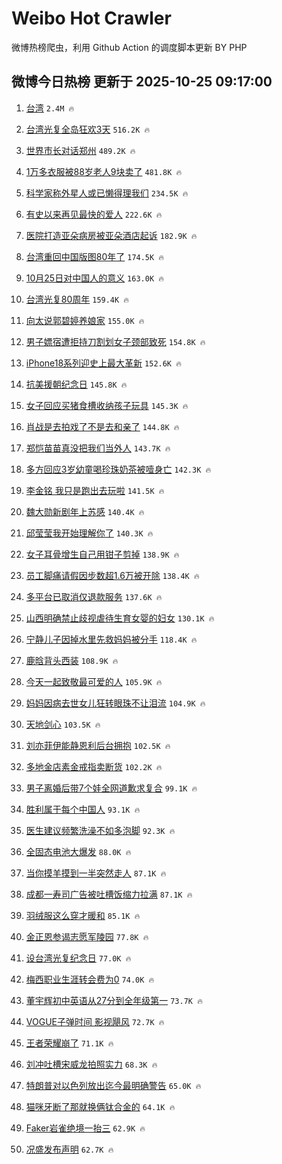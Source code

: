 # Weibo Hot Crawler 



微博热榜爬虫，利用 Github Action 的调度脚本更新 BY PHP 


## 微博今日热榜 更新于 2025-10-25 09:17:00 
1. [台湾](https://s.weibo.com/weibo?q=%E5%8F%B0%E6%B9%BE&t=31&band_rank=1&Refer=top) `2.4M 🔥` 

1. [台湾光复全岛狂欢3天](https://s.weibo.com/weibo?q=%23%E5%8F%B0%E6%B9%BE%E5%85%89%E5%A4%8D%E5%85%A8%E5%B2%9B%E7%8B%82%E6%AC%A23%E5%A4%A9%23&t=31&band_rank=2&Refer=top) `516.2K 🔥` 

1. [世界市长对话郑州](https://s.weibo.com/weibo?q=%23%E4%B8%96%E7%95%8C%E5%B8%82%E9%95%BF%E5%AF%B9%E8%AF%9D%E9%83%91%E5%B7%9E%23&t=31&band_rank=3&Refer=top) `489.2K 🔥` 

1. [1万多衣服被88岁老人9块卖了](https://s.weibo.com/weibo?q=%231%E4%B8%87%E5%A4%9A%E8%A1%A3%E6%9C%8D%E8%A2%AB88%E5%B2%81%E8%80%81%E4%BA%BA9%E5%9D%97%E5%8D%96%E4%BA%86%23&t=31&band_rank=4&Refer=top) `481.8K 🔥` 

1. [科学家称外星人或已懒得理我们](https://s.weibo.com/weibo?q=%E7%A7%91%E5%AD%A6%E5%AE%B6%E7%A7%B0%E5%A4%96%E6%98%9F%E4%BA%BA%E6%88%96%E5%B7%B2%E6%87%92%E5%BE%97%E7%90%86%E6%88%91%E4%BB%AC&t=31&band_rank=5&Refer=top) `234.5K 🔥` 

1. [有史以来再见最快的爱人](https://s.weibo.com/weibo?q=%E6%9C%89%E5%8F%B2%E4%BB%A5%E6%9D%A5%E5%86%8D%E8%A7%81%E6%9C%80%E5%BF%AB%E7%9A%84%E7%88%B1%E4%BA%BA&t=31&band_rank=6&Refer=top) `222.6K 🔥` 

1. [医院打造亚朵病房被亚朵酒店起诉](https://s.weibo.com/weibo?q=%23%E5%8C%BB%E9%99%A2%E6%89%93%E9%80%A0%E4%BA%9A%E6%9C%B5%E7%97%85%E6%88%BF%E8%A2%AB%E4%BA%9A%E6%9C%B5%E9%85%92%E5%BA%97%E8%B5%B7%E8%AF%89%23&t=31&band_rank=7&Refer=top) `182.9K 🔥` 

1. [台湾重回中国版图80年了](https://s.weibo.com/weibo?q=%23%E5%8F%B0%E6%B9%BE%E9%87%8D%E5%9B%9E%E4%B8%AD%E5%9B%BD%E7%89%88%E5%9B%BE80%E5%B9%B4%E4%BA%86%23&t=31&band_rank=8&Refer=top) `174.5K 🔥` 

1. [10月25日对中国人的意义](https://s.weibo.com/weibo?q=%2310%E6%9C%8825%E6%97%A5%E5%AF%B9%E4%B8%AD%E5%9B%BD%E4%BA%BA%E7%9A%84%E6%84%8F%E4%B9%89%23&t=31&band_rank=9&Refer=top) `163.0K 🔥` 

1. [台湾光复80周年](https://s.weibo.com/weibo?q=%23%E5%8F%B0%E6%B9%BE%E5%85%89%E5%A4%8D80%E5%91%A8%E5%B9%B4%23&t=31&band_rank=10&Refer=top) `159.4K 🔥` 

1. [向太说郭碧婷养娘家](https://s.weibo.com/weibo?q=%23%E5%90%91%E5%A4%AA%E8%AF%B4%E9%83%AD%E7%A2%A7%E5%A9%B7%E5%85%BB%E5%A8%98%E5%AE%B6%23&t=31&band_rank=11&Refer=top) `155.0K 🔥` 

1. [男子嫖宿遭拒持刀割划女子颈部致死](https://s.weibo.com/weibo?q=%23%E7%94%B7%E5%AD%90%E5%AB%96%E5%AE%BF%E9%81%AD%E6%8B%92%E6%8C%81%E5%88%80%E5%89%B2%E5%88%92%E5%A5%B3%E5%AD%90%E9%A2%88%E9%83%A8%E8%87%B4%E6%AD%BB%23&t=31&band_rank=12&Refer=top) `154.8K 🔥` 

1. [iPhone18系列迎史上最大革新](https://s.weibo.com/weibo?q=%23iPhone18%E7%B3%BB%E5%88%97%E8%BF%8E%E5%8F%B2%E4%B8%8A%E6%9C%80%E5%A4%A7%E9%9D%A9%E6%96%B0%23&t=31&band_rank=13&Refer=top) `152.6K 🔥` 

1. [抗美援朝纪念日](https://s.weibo.com/weibo?q=%23%E6%8A%97%E7%BE%8E%E6%8F%B4%E6%9C%9D%E7%BA%AA%E5%BF%B5%E6%97%A5%23&t=31&band_rank=14&Refer=top) `145.8K 🔥` 

1. [女子回应买猪食槽收纳孩子玩具](https://s.weibo.com/weibo?q=%23%E5%A5%B3%E5%AD%90%E5%9B%9E%E5%BA%94%E4%B9%B0%E7%8C%AA%E9%A3%9F%E6%A7%BD%E6%94%B6%E7%BA%B3%E5%AD%A9%E5%AD%90%E7%8E%A9%E5%85%B7%23&t=31&band_rank=15&Refer=top) `145.3K 🔥` 

1. [肖战是去拍戏了不是去和亲了](https://s.weibo.com/weibo?q=%E8%82%96%E6%88%98%E6%98%AF%E5%8E%BB%E6%8B%8D%E6%88%8F%E4%BA%86%E4%B8%8D%E6%98%AF%E5%8E%BB%E5%92%8C%E4%BA%B2%E4%BA%86&t=31&band_rank=16&Refer=top) `144.8K 🔥` 

1. [郑恺苗苗真没把我们当外人](https://s.weibo.com/weibo?q=%E9%83%91%E6%81%BA%E8%8B%97%E8%8B%97%E7%9C%9F%E6%B2%A1%E6%8A%8A%E6%88%91%E4%BB%AC%E5%BD%93%E5%A4%96%E4%BA%BA&t=31&band_rank=17&Refer=top) `143.7K 🔥` 

1. [多方回应3岁幼童喝珍珠奶茶被噎身亡](https://s.weibo.com/weibo?q=%23%E5%A4%9A%E6%96%B9%E5%9B%9E%E5%BA%943%E5%B2%81%E5%B9%BC%E7%AB%A5%E5%96%9D%E7%8F%8D%E7%8F%A0%E5%A5%B6%E8%8C%B6%E8%A2%AB%E5%99%8E%E8%BA%AB%E4%BA%A1%23&t=31&band_rank=18&Refer=top) `142.3K 🔥` 

1. [李金铭 我只是跑出去玩啦](https://s.weibo.com/weibo?q=%E6%9D%8E%E9%87%91%E9%93%AD%20%E6%88%91%E5%8F%AA%E6%98%AF%E8%B7%91%E5%87%BA%E5%8E%BB%E7%8E%A9%E5%95%A6&t=31&band_rank=19&Refer=top) `141.5K 🔥` 

1. [魏大勋新剧年上苏感](https://s.weibo.com/weibo?q=%E9%AD%8F%E5%A4%A7%E5%8B%8B%E6%96%B0%E5%89%A7%E5%B9%B4%E4%B8%8A%E8%8B%8F%E6%84%9F&t=31&band_rank=20&Refer=top) `140.4K 🔥` 

1. [邱莹莹我开始理解你了](https://s.weibo.com/weibo?q=%E9%82%B1%E8%8E%B9%E8%8E%B9%E6%88%91%E5%BC%80%E5%A7%8B%E7%90%86%E8%A7%A3%E4%BD%A0%E4%BA%86&t=31&band_rank=21&Refer=top) `140.3K 🔥` 

1. [女子耳骨增生自己用钳子剪掉](https://s.weibo.com/weibo?q=%23%E5%A5%B3%E5%AD%90%E8%80%B3%E9%AA%A8%E5%A2%9E%E7%94%9F%E8%87%AA%E5%B7%B1%E7%94%A8%E9%92%B3%E5%AD%90%E5%89%AA%E6%8E%89%23&t=31&band_rank=22&Refer=top) `138.9K 🔥` 

1. [员工脚痛请假因步数超1.6万被开除](https://s.weibo.com/weibo?q=%23%E5%91%98%E5%B7%A5%E8%84%9A%E7%97%9B%E8%AF%B7%E5%81%87%E5%9B%A0%E6%AD%A5%E6%95%B0%E8%B6%851.6%E4%B8%87%E8%A2%AB%E5%BC%80%E9%99%A4%23&t=31&band_rank=23&Refer=top) `138.4K 🔥` 

1. [多平台已取消仅退款服务](https://s.weibo.com/weibo?q=%23%E5%A4%9A%E5%B9%B3%E5%8F%B0%E5%B7%B2%E5%8F%96%E6%B6%88%E4%BB%85%E9%80%80%E6%AC%BE%E6%9C%8D%E5%8A%A1%23&t=31&band_rank=24&Refer=top) `137.6K 🔥` 

1. [山西明确禁止歧视虐待生育女婴的妇女](https://s.weibo.com/weibo?q=%23%E5%B1%B1%E8%A5%BF%E6%98%8E%E7%A1%AE%E7%A6%81%E6%AD%A2%E6%AD%A7%E8%A7%86%E8%99%90%E5%BE%85%E7%94%9F%E8%82%B2%E5%A5%B3%E5%A9%B4%E7%9A%84%E5%A6%87%E5%A5%B3%23&t=31&band_rank=25&Refer=top) `130.1K 🔥` 

1. [宁静儿子因掉水里先救妈妈被分手](https://s.weibo.com/weibo?q=%E5%AE%81%E9%9D%99%E5%84%BF%E5%AD%90%E5%9B%A0%E6%8E%89%E6%B0%B4%E9%87%8C%E5%85%88%E6%95%91%E5%A6%88%E5%A6%88%E8%A2%AB%E5%88%86%E6%89%8B&t=31&band_rank=26&Refer=top) `118.4K 🔥` 

1. [鹿晗背头西装](https://s.weibo.com/weibo?q=%E9%B9%BF%E6%99%97%E8%83%8C%E5%A4%B4%E8%A5%BF%E8%A3%85&t=31&band_rank=27&Refer=top) `108.9K 🔥` 

1. [今天一起致敬最可爱的人](https://s.weibo.com/weibo?q=%23%E4%BB%8A%E5%A4%A9%E4%B8%80%E8%B5%B7%E8%87%B4%E6%95%AC%E6%9C%80%E5%8F%AF%E7%88%B1%E7%9A%84%E4%BA%BA%23&t=31&band_rank=28&Refer=top) `105.9K 🔥` 

1. [妈妈因病去世女儿狂转眼珠不让泪流](https://s.weibo.com/weibo?q=%23%E5%A6%88%E5%A6%88%E5%9B%A0%E7%97%85%E5%8E%BB%E4%B8%96%E5%A5%B3%E5%84%BF%E7%8B%82%E8%BD%AC%E7%9C%BC%E7%8F%A0%E4%B8%8D%E8%AE%A9%E6%B3%AA%E6%B5%81%23&t=31&band_rank=29&Refer=top) `104.9K 🔥` 

1. [天地剑心](https://s.weibo.com/weibo?q=%E5%A4%A9%E5%9C%B0%E5%89%91%E5%BF%83&t=31&band_rank=30&Refer=top) `103.5K 🔥` 

1. [刘亦菲伊能静恩利后台拥抱](https://s.weibo.com/weibo?q=%23%E5%88%98%E4%BA%A6%E8%8F%B2%E4%BC%8A%E8%83%BD%E9%9D%99%E6%81%A9%E5%88%A9%E5%90%8E%E5%8F%B0%E6%8B%A5%E6%8A%B1%23&t=31&band_rank=31&Refer=top) `102.5K 🔥` 

1. [多地金店素金戒指卖断货](https://s.weibo.com/weibo?q=%23%E5%A4%9A%E5%9C%B0%E9%87%91%E5%BA%97%E7%B4%A0%E9%87%91%E6%88%92%E6%8C%87%E5%8D%96%E6%96%AD%E8%B4%A7%23&t=31&band_rank=32&Refer=top) `102.2K 🔥` 

1. [男子离婚后带7个娃全网道歉求复合](https://s.weibo.com/weibo?q=%23%E7%94%B7%E5%AD%90%E7%A6%BB%E5%A9%9A%E5%90%8E%E5%B8%A67%E4%B8%AA%E5%A8%83%E5%85%A8%E7%BD%91%E9%81%93%E6%AD%89%E6%B1%82%E5%A4%8D%E5%90%88%23&t=31&band_rank=33&Refer=top) `99.1K 🔥` 

1. [胜利属于每个中国人](https://s.weibo.com/weibo?q=%23%E8%83%9C%E5%88%A9%E5%B1%9E%E4%BA%8E%E6%AF%8F%E4%B8%AA%E4%B8%AD%E5%9B%BD%E4%BA%BA%23&t=31&band_rank=34&Refer=top) `93.1K 🔥` 

1. [医生建议频繁洗澡不如多泡脚](https://s.weibo.com/weibo?q=%23%E5%8C%BB%E7%94%9F%E5%BB%BA%E8%AE%AE%E9%A2%91%E7%B9%81%E6%B4%97%E6%BE%A1%E4%B8%8D%E5%A6%82%E5%A4%9A%E6%B3%A1%E8%84%9A%23&t=31&band_rank=35&Refer=top) `92.3K 🔥` 

1. [全固态电池大爆发](https://s.weibo.com/weibo?q=%E5%85%A8%E5%9B%BA%E6%80%81%E7%94%B5%E6%B1%A0%E5%A4%A7%E7%88%86%E5%8F%91&t=31&band_rank=36&Refer=top) `88.0K 🔥` 

1. [当你摸羊摸到一半突然走人](https://s.weibo.com/weibo?q=%23%E5%BD%93%E4%BD%A0%E6%91%B8%E7%BE%8A%E6%91%B8%E5%88%B0%E4%B8%80%E5%8D%8A%E7%AA%81%E7%84%B6%E8%B5%B0%E4%BA%BA%23&t=31&band_rank=37&Refer=top) `87.1K 🔥` 

1. [成都一寿司广告被吐槽饭缩力拉满](https://s.weibo.com/weibo?q=%23%E6%88%90%E9%83%BD%E4%B8%80%E5%AF%BF%E5%8F%B8%E5%B9%BF%E5%91%8A%E8%A2%AB%E5%90%90%E6%A7%BD%E9%A5%AD%E7%BC%A9%E5%8A%9B%E6%8B%89%E6%BB%A1%23&t=31&band_rank=38&Refer=top) `87.1K 🔥` 

1. [羽绒服这么穿才暖和](https://s.weibo.com/weibo?q=%E7%BE%BD%E7%BB%92%E6%9C%8D%E8%BF%99%E4%B9%88%E7%A9%BF%E6%89%8D%E6%9A%96%E5%92%8C&t=31&band_rank=39&Refer=top) `85.1K 🔥` 

1. [金正恩参谒志愿军陵园](https://s.weibo.com/weibo?q=%23%E9%87%91%E6%AD%A3%E6%81%A9%E5%8F%82%E8%B0%92%E5%BF%97%E6%84%BF%E5%86%9B%E9%99%B5%E5%9B%AD%23&t=31&band_rank=40&Refer=top) `77.8K 🔥` 

1. [设台湾光复纪念日](https://s.weibo.com/weibo?q=%23%E8%AE%BE%E5%8F%B0%E6%B9%BE%E5%85%89%E5%A4%8D%E7%BA%AA%E5%BF%B5%E6%97%A5%23&t=31&band_rank=41&Refer=top) `77.0K 🔥` 

1. [梅西职业生涯转会费为0](https://s.weibo.com/weibo?q=%E6%A2%85%E8%A5%BF%E8%81%8C%E4%B8%9A%E7%94%9F%E6%B6%AF%E8%BD%AC%E4%BC%9A%E8%B4%B9%E4%B8%BA0&t=31&band_rank=42&Refer=top) `74.0K 🔥` 

1. [董宇辉初中英语从27分到全年级第一](https://s.weibo.com/weibo?q=%E8%91%A3%E5%AE%87%E8%BE%89%E5%88%9D%E4%B8%AD%E8%8B%B1%E8%AF%AD%E4%BB%8E27%E5%88%86%E5%88%B0%E5%85%A8%E5%B9%B4%E7%BA%A7%E7%AC%AC%E4%B8%80&t=31&band_rank=43&Refer=top) `73.7K 🔥` 

1. [VOGUE子弹时间 影视飓风](https://s.weibo.com/weibo?q=VOGUE%E5%AD%90%E5%BC%B9%E6%97%B6%E9%97%B4%20%E5%BD%B1%E8%A7%86%E9%A3%93%E9%A3%8E&t=31&band_rank=44&Refer=top) `72.7K 🔥` 

1. [王者荣耀崩了](https://s.weibo.com/weibo?q=%23%E7%8E%8B%E8%80%85%E8%8D%A3%E8%80%80%E5%B4%A9%E4%BA%86%23&t=31&band_rank=45&Refer=top) `71.1K 🔥` 

1. [刘冲吐槽宋威龙拍照实力](https://s.weibo.com/weibo?q=%23%E5%88%98%E5%86%B2%E5%90%90%E6%A7%BD%E5%AE%8B%E5%A8%81%E9%BE%99%E6%8B%8D%E7%85%A7%E5%AE%9E%E5%8A%9B%23&t=31&band_rank=46&Refer=top) `68.3K 🔥` 

1. [特朗普对以色列放出迄今最明确警告](https://s.weibo.com/weibo?q=%23%E7%89%B9%E6%9C%97%E6%99%AE%E5%AF%B9%E4%BB%A5%E8%89%B2%E5%88%97%E6%94%BE%E5%87%BA%E8%BF%84%E4%BB%8A%E6%9C%80%E6%98%8E%E7%A1%AE%E8%AD%A6%E5%91%8A%23&t=31&band_rank=47&Refer=top) `65.0K 🔥` 

1. [猫咪牙断了那就换俩钛合金的](https://s.weibo.com/weibo?q=%23%E7%8C%AB%E5%92%AA%E7%89%99%E6%96%AD%E4%BA%86%E9%82%A3%E5%B0%B1%E6%8D%A2%E4%BF%A9%E9%92%9B%E5%90%88%E9%87%91%E7%9A%84%23&t=31&band_rank=48&Refer=top) `64.1K 🔥` 

1. [Faker岩雀绝境一抬三](https://s.weibo.com/weibo?q=Faker%E5%B2%A9%E9%9B%80%E7%BB%9D%E5%A2%83%E4%B8%80%E6%8A%AC%E4%B8%89&t=31&band_rank=49&Refer=top) `62.9K 🔥` 

1. [况盛发布声明](https://s.weibo.com/weibo?q=%23%E5%86%B5%E7%9B%9B%E5%8F%91%E5%B8%83%E5%A3%B0%E6%98%8E%23&t=31&band_rank=50&Refer=top) `62.7K 🔥` 

